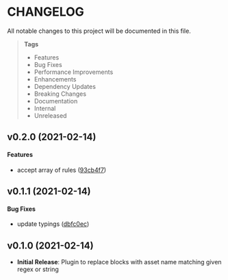 # CHANGELOG

All notable changes to this project will be documented in this file.

> **Tags**
>
> - Features
> - Bug Fixes
> - Performance Improvements
> - Enhancements
> - Dependency Updates
> - Breaking Changes
> - Documentation
> - Internal
> - Unreleased

## v0.2.0 (2021-02-14)

#### Features

- accept array of rules ([93cb4f7](https://github.com/sibiraj-s/replace-asset-name-webpack-plugin/commit/93cb4f7))

## v0.1.1 (2021-02-14)

#### Bug Fixes

- update typings ([dbfc0ec](https://github.com/sibiraj-s/replace-asset-name-webpack-plugin/commit/dbfc0ec))

## v0.1.0 (2021-02-14)

- **Initial Release**: Plugin to replace blocks with asset name matching given regex or string
